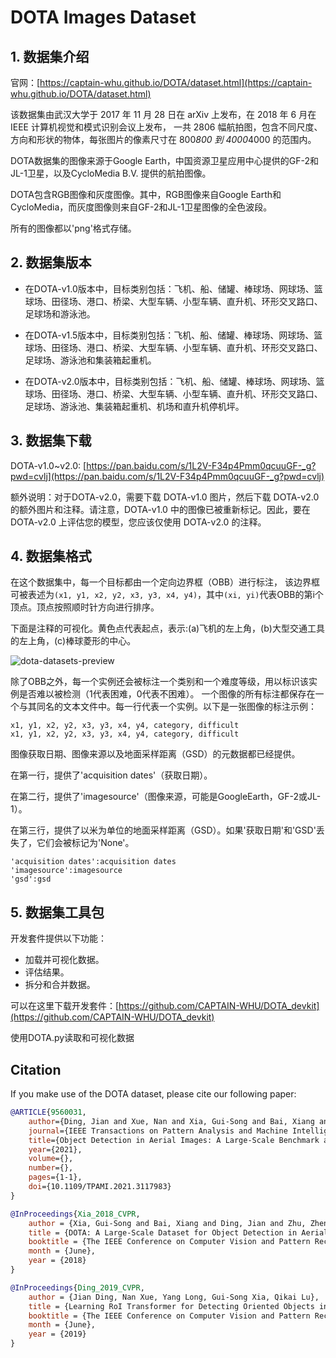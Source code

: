 # DOTA Images Dataset

## 1. 数据集介绍

官网：[https://captain-whu.github.io/DOTA/dataset.html](https://captain-whu.github.io/DOTA/dataset.html)

该数据集由武汉大学于 2017 年 11 月 28 日在 arXiv 上发布，在 2018 年 6 月在 IEEE 计算机视觉和模式识别会议上发布，
一共 2806 幅航拍图，包含不同尺度、方向和形状的物体，每张图片的像素尺寸在 800*800 到 4000*4000 的范围内。

DOTA数据集的图像来源于Google Earth，中国资源卫星应用中心提供的GF-2和JL-1卫星，以及CycloMedia B.V. 提供的航拍图像。

DOTA包含RGB图像和灰度图像。其中，RGB图像来自Google Earth和CycloMedia，而灰度图像则来自GF-2和JL-1卫星图像的全色波段。

所有的图像都以'png'格式存储。

## 2. 数据集版本

- 在DOTA-v1.0版本中，目标类别包括：飞机、船、储罐、棒球场、网球场、篮球场、田径场、港口、桥梁、大型车辆、小型车辆、直升机、环形交叉路口、足球场和游泳池。

- 在DOTA-v1.5版本中，目标类别包括：飞机、船、储罐、棒球场、网球场、篮球场、田径场、港口、桥梁、大型车辆、小型车辆、直升机、环形交叉路口、足球场、游泳池和集装箱起重机。

- 在DOTA-v2.0版本中，目标类别包括：飞机、船、储罐、棒球场、网球场、篮球场、田径场、港口、桥梁、大型车辆、小型车辆、直升机、环形交叉路口、足球场、游泳池、集装箱起重机、机场和直升机停机坪。

## 3. 数据集下载

DOTA-v1.0~v2.0:
[https://pan.baidu.com/s/1L2V-F34p4Pmm0qcuuGF-_g?pwd=cvlj](https://pan.baidu.com/s/1L2V-F34p4Pmm0qcuuGF-_g?pwd=cvlj)

额外说明：对于DOTA-v2.0，需要下载 DOTA-v1.0 图片，然后下载 DOTA-v2.0 的额外图片和注释。请注意，DOTA-v1.0 中的图像已被重新标记。因此，要在
DOTA-v2.0 上评估您的模型，您应该仅使用 DOTA-v2.0 的注释。

## 4. 数据集格式

在这个数据集中，每一个目标都由一个定向边界框（OBB）进行标注，
该边界框可被表述为`(x1, y1, x2, y2, x3, y3, x4, y4)`，其中`(xi, yi)`代表OBB的第i个顶点。顶点按照顺时针方向进行排序。

下面是注释的可视化。黄色点代表起点，表示:(a)飞机的左上角，(b)大型交通工具的左上角，(c)棒球菱形的中心。

![dota-datasets-preview](https://cdn.coderjiang.com/doc/whut/uav-counting-investigation-report/datasets/dota-dataset/dota-datasets-preview.png)

除了OBB之外，每一个实例还会被标注一个类别和一个难度等级，用以标识该实例是否难以被检测（1代表困难，0代表不困难）。
一个图像的所有标注都保存在一个与其同名的文本文件中。每一行代表一个实例。以下是一张图像的标注示例：

```text
x1, y1, x2, y2, x3, y3, x4, y4, category, difficult
x1, y1, x2, y2, x3, y3, x4, y4, category, difficult
```

图像获取日期、图像来源以及地面采样距离（GSD）的元数据都已经提供。

在第一行，提供了'acquisition dates'（获取日期）。

在第二行，提供了'imagesource'（图像来源，可能是GoogleEarth，GF-2或JL-1）。

在第三行，提供了以米为单位的地面采样距离（GSD）。如果'获取日期'和'GSD'丢失了，它们会被标记为'None'。

```text
'acquisition dates':acquisition dates
'imagesource':imagesource
'gsd':gsd
```

## 5. 数据集工具包

开发套件提供以下功能：

- 加载并可视化数据。
- 评估结果。
- 拆分和合并数据。

可以在这里下载开发套件：[https://github.com/CAPTAIN-WHU/DOTA_devkit](https://github.com/CAPTAIN-WHU/DOTA_devkit)

使用DOTA.py读取和可视化数据

## Citation

If you make use of the DOTA dataset, please cite our following paper:

```BibTeX
@ARTICLE{9560031,
    author={Ding, Jian and Xue, Nan and Xia, Gui-Song and Bai, Xiang and Yang, Wen and Yang, Michael and Belongie, Serge and Luo, Jiebo and Datcu, Mihai and Pelillo, Marcello and Zhang, Liangpei},
    journal={IEEE Transactions on Pattern Analysis and Machine Intelligence},
    title={Object Detection in Aerial Images: A Large-Scale Benchmark and Challenges},
    year={2021},
    volume={},
    number={},
    pages={1-1},
    doi={10.1109/TPAMI.2021.3117983}
}
```

```BibTeX
@InProceedings{Xia_2018_CVPR,
    author = {Xia, Gui-Song and Bai, Xiang and Ding, Jian and Zhu, Zhen and Belongie, Serge and Luo, Jiebo and Datcu, Mihai and Pelillo, Marcello and Zhang, Liangpei},
    title = {DOTA: A Large-Scale Dataset for Object Detection in Aerial Images},
    booktitle = {The IEEE Conference on Computer Vision and Pattern Recognition (CVPR)},
    month = {June},
    year = {2018}
}
```

```BibTeX
@InProceedings{Ding_2019_CVPR,
    author = {Jian Ding, Nan Xue, Yang Long, Gui-Song Xia, Qikai Lu},
    title = {Learning RoI Transformer for Detecting Oriented Objects in Aerial Images},
    booktitle = {The IEEE Conference on Computer Vision and Pattern Recognition (CVPR)},
    month = {June},
    year = {2019}
}
```